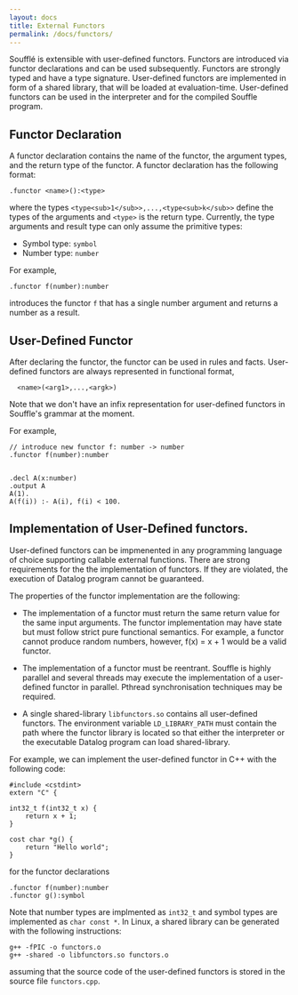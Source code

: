 ```yaml
---
layout: docs
title: External Functors
permalink: /docs/functors/
---
```


Soufflé is extensible with user-defined functors. Functors are 
introduced via functor declarations and can be used subsequently.
Functors are strongly typed and have a type signature. User-defined
functors are implemented in form of a shared library, that will 
be loaded at evaluation-time. User-defined functors can be 
used in the interpreter and for the compiled Souffle program. 

## Functor Declaration 
A functor declaration contains
the name of the functor, the argument types, and the return type 
of the functor. A functor declaration has the following
format:
```
.functor <name>():<type>
```
where the types  ```<type<sub>1</sub>>,...,<type<sub>k</sub>>``` define the types 
of the arguments and ```<type>``` is the return type. Currently,
the type arguments and result type can only assume the primitive types:
* Symbol type: `symbol`
* Number type: `number`

For example, 
```
.functor f(number):number
```
introduces the functor `f` that has a single number argument and 
returns a number as a result.

## User-Defined Functor 

After declaring the functor, the functor can be used in rules and facts. 
User-defined functors are always represented in functional format, 
```
  <name>(<arg1>,...,<argk>)
```
Note that we don't have an infix representation for user-defined functors
in Souffle's grammar at the moment. 

For example,

```
// introduce new functor f: number -> number
.functor f(number):number


.decl A(x:number) 
.output A
A(1). 
A(f(i)) :- A(i), f(i) < 100.
```

## Implementation of User-Defined functors.

User-defined functors can be impmenented in any programming language of choice supporting callable external functions. 
There are strong requirements for the the implementation of functors. 
If they are violated, the execution of Datalog program cannot be guaranteed. 

The properties of the functor implementation are the following:

 * The implementation of a functor must return the same return value for the same input arguments. The functor implementation may have state but must follow strict pure functional semantics. For example, a functor cannot produce random numbers, however, f(x) = x + 1 would be a valid functor. 

 * The implementation of a functor must be reentrant. Souffle is highly parallel and several threads may execute the implementation of a user-defined functor in parallel. Pthread synchronisation techniques may be required.

 * A single shared-library `libfunctors.so` contains all user-defined functors.    The environment variable `LD_LIBRARY_PATH` must contain the path where the functor library is located so that either the interpreter or the executable Datalog program can load shared-library.

For example, we can implement the user-defined functor in C++ with the following code:

```
#include <cstdint>
extern "C" {

int32_t f(int32_t x) {
    return x + 1;
}

cost char *g() {
    return "Hello world";
}
```

for the functor declarations 
```
.functor f(number):number
.functor g():symbol
```

Note that number types are implmented as ```int32_t``` and symbol types are implemented as ```char const *```. In Linux, a shared library can be generated with
the following instructions:
```
g++ -fPIC -o functors.o 
g++ -shared -o libfunctors.so functors.o 
```
assuming that the source code of the user-defined functors is stored in the source file ```functors.cpp```.

